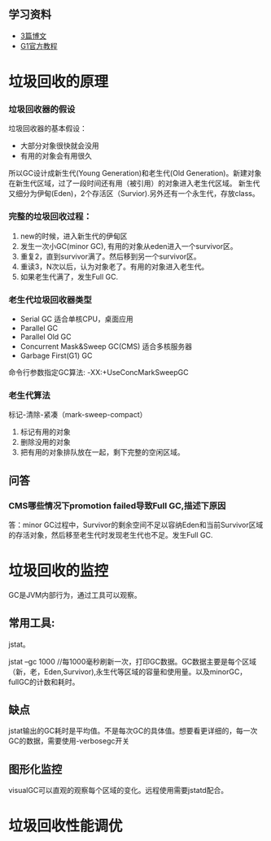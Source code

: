 ## 学习资料
* [3篇博文](https://www.cubrid.org/blog/how-to-monitor-java-garbage-collection/)
* [G1官方教程](https://www.oracle.com/technetwork/tutorials/tutorials-1876574.html)

# 垃圾回收的原理
### 垃圾回收器的假设
垃圾回收器的基本假设：
* 大部分对象很快就会没用
* 有用的对象会有用很久

所以GC设计成新生代(Young Generation)和老生代(Old Generation)。新建对象在新生代区域，过了一段时间还有用（被引用）的对象进入老生代区域。
新生代又细分为伊甸(Eden)，2个存活区（Survior).另外还有一个永生代，存放class。

### 完整的垃圾回收过程：
1. new的时候，进入新生代的伊甸区
2. 发生一次小GC(minor GC), 有用的对象从eden进入一个survivor区。
3. 重复2，直到survivor满了。然后移到另一个survivor区。
4. 重读3，N次以后，认为对象老了。有用的对象进入老生代。
5. 如果老生代满了，发生Full GC.


### 老生代垃圾回收器类型
* Serial GC  适合单核CPU，桌面应用
* Parallel GC
* Parallel Old GC
* Concurrent Mask&Sweep GC(CMS)  适合多核服务器
* Garbage First(G1) GC

命令行参数指定GC算法: -XX:+UseConcMarkSweepGC

### 老生代算法
标记-清除-紧凑（mark-sweep-compact）
1. 标记有用的对象
2. 删除没用的对象
3. 把有用的对象排队放在一起，剩下完整的空闲区域。

## 问答
### CMS哪些情况下promotion failed导致Full GC,描述下原因
答：minor GC过程中，Survivor的剩余空间不足以容纳Eden和当前Survivor区域的存活对象，然后移至老生代时发现老生代也不足。发生Full GC.

# 垃圾回收的监控
GC是JVM内部行为，通过工具可以观察。

## 常用工具: 
jstat。

jstat –gc <vmid> 1000 //每1000毫秒刷新一次，打印GC数据。GC数据主要是每个区域（新，老，Eden,Survivor),永生代等区域的容量和使用量。以及minorGC， fullGC的计数和耗时。

## 缺点
jstat输出的GC耗时是平均值。不是每次GC的具体值。想要看更详细的，每一次GC的数据，需要使用-verbosegc开关

## 图形化监控
visualGC可以直观的观察每个区域的变化。远程使用需要jstatd配合。


# 垃圾回收性能调优
